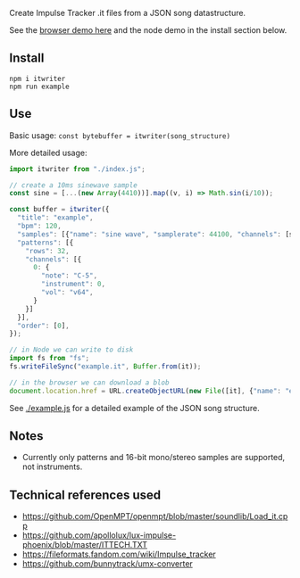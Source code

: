Create Impulse Tracker .it files from a JSON song datastructure.

See the [browser demo here](https://chr15m.github.io/itwriter) and the node demo in the install section below.

## Install

```
npm i itwriter
npm run example
```

## Use

Basic usage: `const bytebuffer = itwriter(song_structure)`

More detailed usage:

```javascript
import itwriter from "./index.js";

// create a 10ms sinewave sample
const sine = [...(new Array(4410))].map((v, i) => Math.sin(i/10));

const buffer = itwriter({
  "title": "example",
  "bpm": 120,
  "samples": [{"name": "sine wave", "samplerate": 44100, "channels": [sine]}],
  "patterns": [{
    "rows": 32,
    "channels": [{
      0: {
        "note": "C-5",
        "instrument": 0,
        "vol": "v64",
      }
    }]
  }],
  "order": [0],
});

// in Node we can write to disk
import fs from "fs";
fs.writeFileSync("example.it", Buffer.from(it));

// in the browser we can download a blob
document.location.href = URL.createObjectURL(new File([it], {"name": "example.it"}))
```

See [./example.js](example.js) for a detailed example of the JSON song structure.

## Notes

- Currently only patterns and 16-bit mono/stereo samples are supported, not instruments.

## Technical references used

- <https://github.com/OpenMPT/openmpt/blob/master/soundlib/Load_it.cpp>
- <https://github.com/apollolux/lux-impulse-phoenix/blob/master/ITTECH.TXT>
- <https://fileformats.fandom.com/wiki/Impulse_tracker>
- <https://github.com/bunnytrack/umx-converter>
